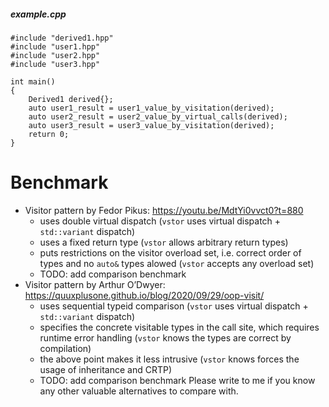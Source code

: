 
##### example.cpp
```
#include "derived1.hpp"
#include "user1.hpp"
#include "user2.hpp"
#include "user3.hpp"

int main()
{
    Derived1 derived{};
    auto user1_result = user1_value_by_visitation(derived);
    auto user2_result = user2_value_by_virtual_calls(derived);
    auto user3_result = user3_value_by_visitation(derived);
    return 0;
}

```
# Benchmark
- Visitor pattern by Fedor Pikus: https://youtu.be/MdtYi0vvct0?t=880
    - uses double virtual dispatch (```vstor``` uses virtual dispatch + ```std::variant``` dispatch)
    - uses a fixed return type (```vstor``` allows arbitrary return types)
    - puts restrictions on the visitor overload set, i.e. correct order of types and no ```auto&``` types alowed (```vstor``` accepts any overload set)
    - TODO: add comparison benchmark 
- Visitor pattern by  Arthur O’Dwyer: https://quuxplusone.github.io/blog/2020/09/29/oop-visit/
    - uses sequential typeid comparison (```vstor``` uses virtual dispatch + ```std::variant``` dispatch)
    - specifies the concrete visitable types in the call site, which requires runtime error handling (```vstor``` knows the types are correct by compilation)
    - the above point makes it less intrusive (```vstor``` knows forces the usage of inheritance and CRTP)
    - TODO: add comparison benchmark
Please write to me if you know any other valuable alternatives to compare with. 
